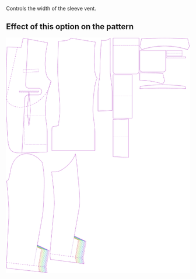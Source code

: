 Controls the width of the sleeve vent.

## Effect of this option on the pattern

![This image shows the effect of this option by superimposing several variants that have a different value for this option](jaeger_sleeveventwidth_sample.svg "Effect of this option on the pattern")
